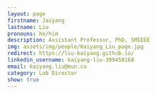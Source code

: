 ```yaml
---
layout: page
firstname: Jaiyang
lastname: Liu
pronouns: he/him
description: Assistant Professor, PhD, SMIEEE
img: assets/img/people/Kaiyang_Liu_page.jpg
redirect: https://liu-kaiyang.github.io/
linkedin_username: kaiyang-liu-399458168
email: kaiyang.liu@mun.ca
category: Lab Director
show: true
---
```

